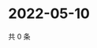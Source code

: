 # 2022-05-10

共 0 条

<!-- BEGIN WEIBO -->
<!-- 最后更新时间 Tue May 10 2022 12:20:20 GMT+0800 (China Standard Time) -->

<!-- END WEIBO -->
